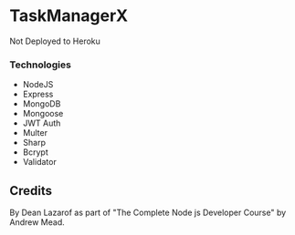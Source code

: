 # TaskManagerX

Not Deployed to Heroku

### Technologies

- NodeJS
- Express
- MongoDB
- Mongoose
- JWT Auth
- Multer
- Sharp
- Bcrypt
- Validator

## Credits

By Dean Lazarof as part of "The Complete Node js Developer Course" by Andrew Mead.
